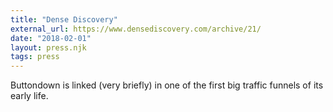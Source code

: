 ```yaml
---
title: "Dense Discovery"
external_url: https://www.densediscovery.com/archive/21/
date: "2018-02-01"
layout: press.njk
tags: press
---
```


Buttondown is linked (very briefly) in one of the first big traffic funnels of its early life.
